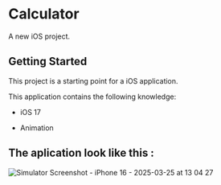 # Calculator
A new iOS project.

## Getting Started

This project is a starting point for a iOS application.

This application contains the following knowledge:

- iOS 17

- Animation

## The aplication look like this :

![Simulator Screenshot - iPhone 16 - 2025-03-25 at 13 04 27](https://github.com/user-attachments/assets/03a263ef-65dc-4dcf-b001-8b6fed6ddcd6)
